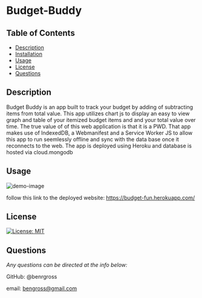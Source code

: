 # Budget-Buddy

## Table of Contents

- [Description](#description)
- [Installation](#installation)
- [Usage](#usage)
- [License](#license)
- [Questions](#questions)

## Description

Budget Buddy is an app built to track your budget by adding of subtracting items from total value. This app utilizes chart js to display an easy to view graph and table of your itemized budget items and and your total value over time. The true value of of this web application is that it is a PWD. That app makes use of IndexedDB, a Webmanifest and a Service Worker JS to allow this app to run seemlessly offline and sync with the data base once it reconnects to the web. The app is deployed using Heroku and database is hosted via cloud.mongodb

## Usage

![demo-image](/assets/images/budget.png)

follow this link to the deployed website: https://budget-fun.herokuapp.com/

## License

[![License: MIT](https://img.shields.io/badge/License-MIT-yellow.svg)](https://opensource.org/licenses/MIT)

## Questions

_Any questions can be directed at the info below:_

GitHub: @benrgross

email: bengross@gmail.com
